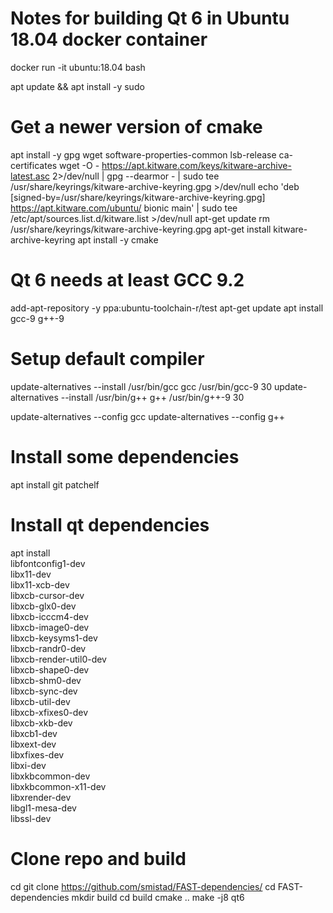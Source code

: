 # Notes for building Qt 6 in Ubuntu 18.04 docker container

docker run -it ubuntu:18.04 bash

apt update && apt install -y sudo

# Get a newer version of cmake
apt install -y gpg wget software-properties-common lsb-release ca-certificates
wget -O - https://apt.kitware.com/keys/kitware-archive-latest.asc 2>/dev/null | gpg --dearmor - | sudo tee /usr/share/keyrings/kitware-archive-keyring.gpg >/dev/null
echo 'deb [signed-by=/usr/share/keyrings/kitware-archive-keyring.gpg] https://apt.kitware.com/ubuntu/ bionic main' | sudo tee /etc/apt/sources.list.d/kitware.list >/dev/null
apt-get update
rm /usr/share/keyrings/kitware-archive-keyring.gpg
apt-get install kitware-archive-keyring
apt install -y cmake


# Qt 6 needs at least GCC 9.2
add-apt-repository -y ppa:ubuntu-toolchain-r/test
apt-get update
apt install gcc-9 g++-9

# Setup default compiler
update-alternatives --install /usr/bin/gcc gcc /usr/bin/gcc-9 30
update-alternatives --install /usr/bin/g++ g++ /usr/bin/g++-9 30

update-alternatives --config gcc
update-alternatives --config g++

# Install some dependencies 
apt install git patchelf

# Install qt dependencies
apt install \
    libfontconfig1-dev \
    libx11-dev \
    libx11-xcb-dev \
    libxcb-cursor-dev \
    libxcb-glx0-dev \
    libxcb-icccm4-dev \
    libxcb-image0-dev \
    libxcb-keysyms1-dev \
    libxcb-randr0-dev \
    libxcb-render-util0-dev \
    libxcb-shape0-dev \
    libxcb-shm0-dev \
    libxcb-sync-dev \
    libxcb-util-dev \
    libxcb-xfixes0-dev \
    libxcb-xkb-dev \
    libxcb1-dev \
    libxext-dev \
    libxfixes-dev \
    libxi-dev \
    libxkbcommon-dev \
    libxkbcommon-x11-dev \
    libxrender-dev \
    libgl1-mesa-dev \
    libssl-dev

# Clone repo and build
cd
git clone https://github.com/smistad/FAST-dependencies/
cd FAST-dependencies
mkdir build
cd build
cmake ..
make -j8 qt6
